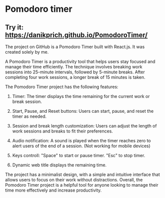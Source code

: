 # Pomodoro timer
## Try it: https://danikprich.github.io/PomodoroTimer/

The project on GitHub is a Pomodoro Timer built with React.js. It was created solely by me.

A Pomodoro Timer is a productivity tool that helps users stay focused and manage their time efficiently. The technique involves breaking work sessions into 25-minute intervals, followed by 5-minute breaks. After completing four work sessions, a longer break of 15 minutes is taken.

The Pomodoro Timer project has the following features:

1. Timer: The timer displays the time remaining for the current work or break session.

2. Start, Pause, and Reset buttons: Users can start, pause, and reset the timer as needed.

3. Session and break length customization: Users can adjust the length of work sessions and breaks to fit their preferences.

4. Audio notification: A sound is played when the timer reaches zero to alert users of the end of a session. (Not working for mobile devices)

5. Keys controll: "Space" to start or pause timer. "Esc" to stop timer.

6. Dynamic web title displays the remaining time.
  
The project has a minimalist design, with a simple and intuitive interface that allows users to focus on their work without distractions. Overall, the Pomodoro Timer project is a helpful tool for anyone looking to manage their time more effectively and increase productivity.
